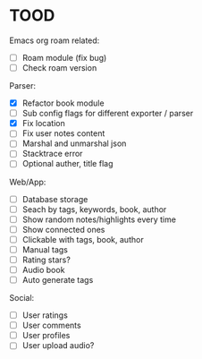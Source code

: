 TOOD
=========

Emacs org roam related:
- [ ] Roam module (fix bug)
- [ ] Check roam version

Parser:
- [x] Refactor book module
- [ ] Sub config flags for different exporter / parser
- [x] Fix location
- [ ] Fix user notes content
- [ ] Marshal and unmarshal json
- [ ] Stacktrace error
- [ ] Optional auther, title flag

Web/App:
- [ ] Database storage
- [ ] Seach by tags, keywords, book, author
- [ ] Show random notes/highlights every time
- [ ] Show connected ones
- [ ] Clickable with tags, book, author
- [ ] Manual tags
- [ ] Rating stars?
- [ ] Audio book
- [ ] Auto generate tags

Social:
- [ ] User ratings
- [ ] User comments
- [ ] User profiles
- [ ] User upload audio?
